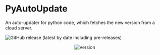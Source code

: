 <h1>PyAutoUpdate</h1>
<p>An auto-updater for python code, which fetches the new version from a cloud server.</p>
<img align="center" alt="GitHub release (latest by date including pre-releases)" src="https://img.shields.io/github/v/release/DD2476/PyAutoUpdate?include_prereleases">
<p align="center">
  <img src="https://img.shields.io/github/v/release/DD2476/PyAutoUpdate?include_prereleases" alt="Version"/>
</p>
